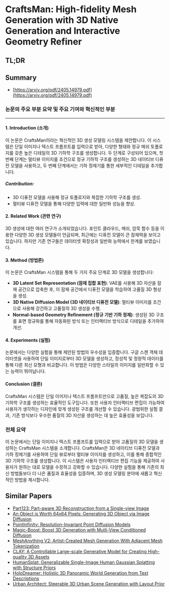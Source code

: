 # CraftsMan: High-fidelity Mesh Generation with 3D Native Generation and Interactive Geometry Refiner
## TL;DR
## Summary
- [https://arxiv.org/pdf/2405.14979.pdf](https://arxiv.org/pdf/2405.14979.pdf)

### 논문의 주요 부분 요약 및 주요 기여와 혁신적인 부분
---

#### 1. Introduction (소개)
이 논문은 CraftsMan이라는 혁신적인 3D 생성 모델링 시스템을 제안합니다. 이 시스템은 단일 이미지나 텍스트 프롬프트를 입력으로 받아, 다양한 형태와 정규 메쉬 토폴로지를 갖춘 높은 디테일의 3D 기하학 구조를 생성합니다. 두 단계로 구성되어 있으며, 첫 번째 단계는 멀티뷰 이미지를 조건으로 정규 기하학 구조를 생성하는 3D 네이티브 디퓨전 모델을 사용하고, 두 번째 단계에서는 기하 정제기를 통한 세부적인 디테일을 추가합니다.

##### Contribution:
- 3D 디퓨전 모델을 사용해 정규 토폴로지와 복잡한 기하학 구조를 생성.
- 멀티뷰 디퓨전 모델을 통해 다양한 입력에 대한 일반화 성능을 향상.

#### 2. Related Work (관련 연구)
3D 생성에 대한 여러 연구가 소개되었습니다. 포인트 클라우드, 메쉬, 암묵 함수 등을 이용한 다양한 3D 생성 모델들이 언급되며, 최근에는 디퓨전 모델이 큰 잠재력을 보이고 있습니다. 하지만 기존 연구들은 데이터셋 확장성과 일반화 능력에서 한계를 보였습니다.

#### 3. Method (방법론)
이 논문은 CraftsMan 시스템을 통해 두 가지 주요 단계로 3D 모델을 생성합니다:

- **3D Latent Set Representation (잠재 집합 표현)**: VAE를 사용해 3D 자산을 잠재 공간으로 압축한 후, 이 잠재 공간에서 디퓨전 모델을 학습하여 고품질 3D 형상을 생성.
- **3D Native Diffusion Model (3D 네이티브 디퓨전 모델)**: 멀티뷰 이미지를 조건으로 사용해 강건하고 고품질의 3D 생성을 수행.
- **Normal-based Geometry Refinement (정규 기반 기하 정제)**: 생성된 3D 구조를 표면 정규화를 통해 자동화된 방식 또는 인터랙티브 방식으로 디테일을 추가하여 개선.

#### 4. Experiments (실험)
논문에서는 다양한 실험을 통해 제안된 방법의 우수성을 입증합니다. 구글 스캔 객체 데이터셋을 사용하여 단일 이미지로부터 3D 모델을 생성하고, 정성적 및 정량적 데이터를 통해 다른 최신 모형과 비교합니다. 이 방법은 다양한 스타일의 이미지를 일반화할 수 있는 능력이 뛰어납니다.

#### Conclusion (결론)
CraftsMan 시스템은 단일 이미지나 텍스트 프롬프트만으로 고품질, 높은 복잡도의 3D 기하학 구조를 생성하는 효율적인 도구입니다. 또한 사용자 인터랙티브 편집이 가능하여 사용자가 생각하는 디자인에 맞게 생성된 구조를 개선할 수 있습니다. 광범위한 실험 결과, 기존 방식보다 우수한 품질의 3D 자산을 생성하는 데 높은 효율성을 보입니다.

### 전체 요약
이 논문에서는 단일 이미지나 텍스트 프롬프트를 입력으로 받아 고품질의 3D 모델을 생성하는 CraftsMan 시스템을 소개합니다. CraftsMan은 3D 네이티브 디퓨전 모델과 기하 정제기를 사용하여 단일 뷰로부터 멀티뷰 이미지를 생성하고, 이를 통해 종합적인 3D 기하학 구조를 생성합니다. 이 시스템은 사용자 인터랙티브 편집 기능을 제공하여 사용자가 원하는 대로 모델을 수정하고 강화할 수 있습니다. 다양한 실험을 통해 기존의 최신 방법들보다 더 나은 품질과 효율성을 입증하며, 3D 생성 모델링 분야에 새롭고 혁신적인 방법을 제시합니다.

## Similar Papers
- [Part123: Part-aware 3D Reconstruction from a Single-view Image](2405.16888.md)
- [An Object is Worth 64x64 Pixels: Generating 3D Object via Image Diffusion](2408.03178.md)
- [PointInfinity: Resolution-Invariant Point Diffusion Models](2404.03566.md)
- [Magic-Boost: Boost 3D Generation with Mutli-View Conditioned Diffusion](2404.06429.md)
- [MeshAnything V2: Artist-Created Mesh Generation With Adjacent Mesh Tokenization](2408.02555.md)
- [CLAY: A Controllable Large-scale Generative Model for Creating High-quality 3D Assets](2406.13897.md)
- [HumanSplat: Generalizable Single-Image Human Gaussian Splatting with Structure Priors](2406.12459.md)
- [HoloDreamer: Holistic 3D Panoramic World Generation from Text Descriptions](2407.15187.md)
- [Urban Architect: Steerable 3D Urban Scene Generation with Layout Prior](2404.06780.md)
